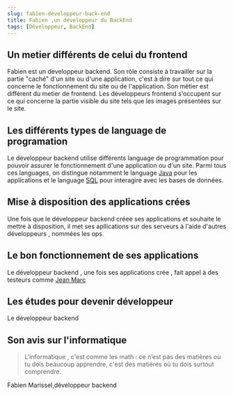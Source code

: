 ```yaml
---
slug: fabien-developpeur-back-end
title: Fabien ,un développeur du BackEnd
tags: [Développeur, BackEnd]
---
```


## Un metier différents de celui du frontend

Fabien est un developpeur backend. Son rôle consiste à travailler sur la partie "caché" d'un site ou d'une application, c'est à dire sur tout ce qui concerne le fonctionnement du site ou de l'application. Son métier est différent du metier de frontend. Les développeurs frontend s'occupent sur ce qui concerne la partie visible du site tels que les images présentées sur le site.

## Les différents types de language de programation

Le développeur backend utilise différents language de programmation pour pouvoir assurer le fonctionnement d'une application ou d'un site. Parmi tous ces languages, on distingue notamment le language [Java](https://www.java.com/fr/) pour les applications et le language [SQL](https://fr.wikipedia.org/wiki/Structured_Query_Language) pour interagire avec les bases de  données.

## Mise à disposition des applications crées

Une fois que le développeur backend créee ses applications et souhaite le mettre à disposition, il met ses apllications sur des serveurs à l'aide d'autres développeurs , nommées les ops.

## Le bon fonctionnement de ses applications

Le développeur backend , une fois ses applications crée , fait appel à des testeurs comme [Jean Marc](./2023-03-22-jean-marc-quality-engineer.md)

## Les études pour devenir développeur

Le développeur backend 

## Son avis sur l'informatique

> L'informatique , c'est comme les math : ce n’est pas des matières où tu dois beaucoup apprendre, c'est des matières où tu dois surtout comprendre.

Fabien Marissel,développeur backend
